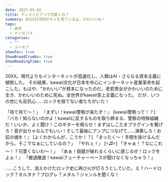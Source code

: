 ```yaml
---
date: 2025-05-02
title: ディストピアって可愛くね？
summary: BIGSISTERがキミを見ているよ。かわいいね！
tags:
  - 皮肉
  - ナンセンス
categories:
  - ""
  - ユーモア
showToc: true
ShowBreadCrumbs: true
ShowReadingTime: true
---
```

20XX。現代よりもインターネットが高速化し、人類はAI・さらなる資本主義に傾倒した。
その結果、kawaii文化が日本を中心にインターネット産業革命を起こした。もはや、"かわいい"が資本になったのだ。老若男女がかわいいのために生き、かわいいのために死ぬ。全世界がkawaii至上主義になった。
だが、いつの世にも反抗心……ロックを捨てない者たちがいた！

「待て待て～！」
『まずい！kawaii警察が来たぞ！』
[kawaii警察って！？]
『バカ！知らないのかよ！kawaiiに反するものを取り締まる、警察の特殊組織だ！いいか、よく聞け！このギターを鳴らせ！まずはしこたまプラグインを繋げろ！音が出りゃなんでもいい！そして最後にアンプにつなげて……演奏しろ！お前の魂を！』
[よくわからんが、こうか！？]
「まったく～！手間を掛けるんだから。そこでなぁにしているの？」
『やれぇ！』
[⚡️♫⚡️]
「きゃぁ！？なにこれ～！？可愛くないわ～！」
『あぁ！鼓膜が破れるくらいに感じるぜ！ロックをよぉ！』
「撤退撤退！kawaiiフューチャーベースが聞けなくなっちゃう！」

……こうして、消えかけたロック史に再び火が灯ろうとしていた。え？ハードロック？オルタナ？プログレ？メタル？ジャンルを聞くな！